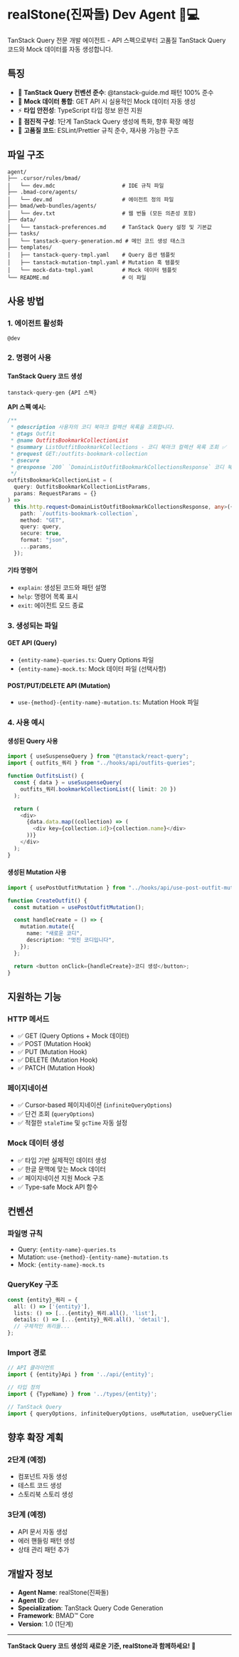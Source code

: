# realStone(진짜돌) Dev Agent 🎯💻

TanStack Query 전문 개발 에이전트 - API 스펙으로부터 고품질 TanStack Query 코드와 Mock 데이터를 자동 생성합니다.

## 특징

- 🚀 **TanStack Query 컨벤션 준수**: @tanstack-guide.md 패턴 100% 준수
- 📝 **Mock 데이터 통합**: GET API 시 실용적인 Mock 데이터 자동 생성
- ⚡ **타입 안전성**: TypeScript 타입 정보 완전 지원
- 🎯 **점진적 구성**: 1단계 TanStack Query 생성에 특화, 향후 확장 예정
- 💎 **고품질 코드**: ESLint/Prettier 규칙 준수, 재사용 가능한 구조

## 파일 구조

```
agent/
├── .cursor/rules/bmad/
│   └── dev.mdc                     # IDE 규칙 파일
├── .bmad-core/agents/
│   └── dev.md                      # 에이전트 정의 파일
├── bmad/web-bundles/agents/
│   └── dev.txt                     # 웹 번들 (모든 의존성 포함)
├── data/
│   └── tanstack-preferences.md     # TanStack Query 설정 및 기본값
├── tasks/
│   └── tanstack-query-generation.md # 메인 코드 생성 태스크
├── templates/
│   ├── tanstack-query-tmpl.yaml    # Query 옵션 템플릿
│   ├── tanstack-mutation-tmpl.yaml # Mutation 훅 템플릿
│   └── mock-data-tmpl.yaml         # Mock 데이터 템플릿
└── README.md                       # 이 파일
```

## 사용 방법

### 1. 에이전트 활성화

```
@dev
```

### 2. 명령어 사용

#### TanStack Query 코드 생성

```
tanstack-query-gen {API 스펙}
```

**API 스펙 예시:**

```typescript
/**
 * @description 사용자의 코디 북마크 컬렉션 목록을 조회합니다.
 * @tags Outfit
 * @name OutfitsBookmarkCollectionList
 * @summary ListOutfitBookmarkCollections - 코디 북마크 컬렉션 목록 조회 ✅
 * @request GET:/outfits-bookmark-collection
 * @secure
 * @response `200` `DomainListOutfitBookmarkCollectionsResponse` 코디 북마크 컬렉션 목록 조회 반환값
 */
outfitsBookmarkCollectionList = (
  query: OutfitsBookmarkCollectionListParams,
  params: RequestParams = {}
) =>
  this.http.request<DomainListOutfitBookmarkCollectionsResponse, any>({
    path: `/outfits-bookmark-collection`,
    method: "GET",
    query: query,
    secure: true,
    format: "json",
    ...params,
  });
```

#### 기타 명령어

- `explain`: 생성된 코드와 패턴 설명
- `help`: 명령어 목록 표시
- `exit`: 에이전트 모드 종료

### 3. 생성되는 파일

#### GET API (Query)

- `{entity-name}-queries.ts`: Query Options 파일
- `{entity-name}-mock.ts`: Mock 데이터 파일 (선택사항)

#### POST/PUT/DELETE API (Mutation)

- `use-{method}-{entity-name}-mutation.ts`: Mutation Hook 파일

### 4. 사용 예시

#### 생성된 Query 사용

```typescript
import { useSuspenseQuery } from "@tanstack/react-query";
import { outfits_쿼리 } from "../hooks/api/outfits-queries";

function OutfitsList() {
  const { data } = useSuspenseQuery(
    outfits_쿼리.bookmarkCollectionList({ limit: 20 })
  );

  return (
    <div>
      {data.data.map((collection) => (
        <div key={collection.id}>{collection.name}</div>
      ))}
    </div>
  );
}
```

#### 생성된 Mutation 사용

```typescript
import { usePostOutfitMutation } from "../hooks/api/use-post-outfit-mutation";

function CreateOutfit() {
  const mutation = usePostOutfitMutation();

  const handleCreate = () => {
    mutation.mutate({
      name: "새로운 코디",
      description: "멋진 코디입니다",
    });
  };

  return <button onClick={handleCreate}>코디 생성</button>;
}
```

## 지원하는 기능

### HTTP 메서드

- ✅ GET (Query Options + Mock 데이터)
- ✅ POST (Mutation Hook)
- ✅ PUT (Mutation Hook)
- ✅ DELETE (Mutation Hook)
- ✅ PATCH (Mutation Hook)

### 페이지네이션

- ✅ Cursor-based 페이지네이션 (`infiniteQueryOptions`)
- ✅ 단건 조회 (`queryOptions`)
- ✅ 적절한 `staleTime` 및 `gcTime` 자동 설정

### Mock 데이터 생성

- ✅ 타입 기반 실제적인 데이터 생성
- ✅ 한글 문맥에 맞는 Mock 데이터
- ✅ 페이지네이션 지원 Mock 구조
- ✅ Type-safe Mock API 함수

## 컨벤션

### 파일명 규칙

- Query: `{entity-name}-queries.ts`
- Mutation: `use-{method}-{entity-name}-mutation.ts`
- Mock: `{entity-name}-mock.ts`

### QueryKey 구조

```typescript
const {entity}_쿼리 = {
  all: () => ['{entity}'],
  lists: () => [...{entity}_쿼리.all(), 'list'],
  details: () => [...{entity}_쿼리.all(), 'detail'],
  // 구체적인 쿼리들...
};
```

### Import 경로

```typescript
// API 클라이언트
import { {entity}Api } from '../api/{entity}';

// 타입 정의
import { {TypeName} } from '../types/{entity}';

// TanStack Query
import { queryOptions, infiniteQueryOptions, useMutation, useQueryClient } from '@tanstack/react-query';
```

## 향후 확장 계획

### 2단계 (예정)

- 컴포넌트 자동 생성
- 테스트 코드 생성
- 스토리북 스토리 생성

### 3단계 (예정)

- API 문서 자동 생성
- 에러 핸들링 패턴 생성
- 상태 관리 패턴 추가

## 개발자 정보

- **Agent Name**: realStone(진짜돌)
- **Agent ID**: dev
- **Specialization**: TanStack Query Code Generation
- **Framework**: BMAD™ Core
- **Version**: 1.0 (1단계)

---

**TanStack Query 코드 생성의 새로운 기준, realStone과 함께하세요!** 🚀
